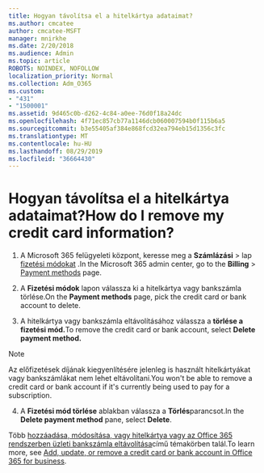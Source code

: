 ```yaml
---
title: Hogyan távolítsa el a hitelkártya adataimat?
ms.author: cmcatee
author: cmcatee-MSFT
manager: mnirkhe
ms.date: 2/20/2018
ms.audience: Admin
ms.topic: article
ROBOTS: NOINDEX, NOFOLLOW
localization_priority: Normal
ms.collection: Adm_O365
ms.custom:
- "431"
- "1500001"
ms.assetid: 9d465c0b-d262-4c84-a0ee-76d0f18a24dc
ms.openlocfilehash: 4f71ec857cb77a1146dcb060007594b0f115b6a5
ms.sourcegitcommit: b3e55405af384e868fcd32ea794eb15d1356c3fc
ms.translationtype: MT
ms.contentlocale: hu-HU
ms.lasthandoff: 08/29/2019
ms.locfileid: "36664430"
---
```

# <a name="how-do-i-remove-my-credit-card-information"></a><span data-ttu-id="aec00-102">Hogyan távolítsa el a hitelkártya adataimat?</span><span class="sxs-lookup"><span data-stu-id="aec00-102">How do I remove my credit card information?</span></span>

1. <span data-ttu-id="aec00-103">A Microsoft 365 felügyeleti központ, keresse meg a **Számlázási** \> lap [fizetési módokat](https://go.microsoft.com/fwlink/p/?linkid=2018806) .</span><span class="sxs-lookup"><span data-stu-id="aec00-103">In the Microsoft 365 admin center, go to the **Billing** \> [Payment methods](https://go.microsoft.com/fwlink/p/?linkid=2018806) page.</span></span>

2. <span data-ttu-id="aec00-104">A **Fizetési módok** lapon válassza ki a hitelkártya vagy bankszámla törlése.</span><span class="sxs-lookup"><span data-stu-id="aec00-104">On the **Payment methods** page, pick the credit card or bank account to delete.</span></span>

3. <span data-ttu-id="aec00-105">A hitelkártya vagy bankszámla eltávolításához válassza a **törlése a fizetési mód.**</span><span class="sxs-lookup"><span data-stu-id="aec00-105">To remove the credit card or bank account, select **Delete payment method.**</span></span>

> [!NOTE]
> <span data-ttu-id="aec00-106">Az előfizetések díjának kiegyenlítésére jelenleg is használt hitelkártyákat vagy bankszámlákat nem lehet eltávolítani.</span><span class="sxs-lookup"><span data-stu-id="aec00-106">You won't be able to remove a credit card or bank account if it's currently being used to pay for a subscription.</span></span>

4. <span data-ttu-id="aec00-107">A **Fizetési mód törlése** ablakban válassza a **Törlés**parancsot.</span><span class="sxs-lookup"><span data-stu-id="aec00-107">In the **Delete payment method** pane, select **Delete**.</span></span>

<span data-ttu-id="aec00-108">Több [hozzáadása, módosítása, vagy hitelkártya vagy az Office 365 rendszerben üzleti bankszámla eltávolítása](https://docs.microsoft.com/office365/admin/subscriptions-and-billing/add-update-or-remove-credit-card-or-bank-account)című témakörben talál.</span><span class="sxs-lookup"><span data-stu-id="aec00-108">To learn more, see [Add, update, or remove a credit card or bank account in Office 365 for business](https://docs.microsoft.com/office365/admin/subscriptions-and-billing/add-update-or-remove-credit-card-or-bank-account).</span></span>